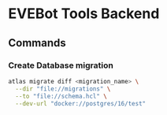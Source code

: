 # EVEBot Tools Backend

## Commands

### Create Database migration
```bash
atlas migrate diff <migration_name> \
  --dir "file://migrations" \
  --to "file://schema.hcl" \
  --dev-url "docker://postgres/16/test"
```